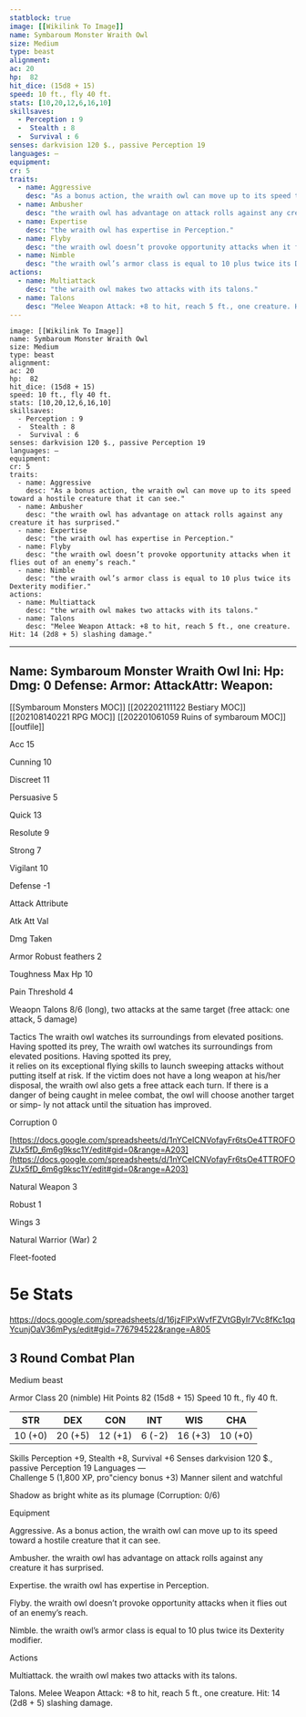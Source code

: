 ```yaml
---
statblock: true
image: [[Wikilink To Image]]
name: Symbaroum Monster Wraith Owl
size: Medium
type: beast
alignment:
ac: 20
hp:  82
hit_dice: (15d8 + 15)
speed: 10 ft., fly 40 ft.
stats: [10,20,12,6,16,10]
skillsaves:
  - Perception : 9
  -  Stealth : 8
  -  Survival : 6
senses: darkvision 120 $., passive Perception 19
languages: —
equipment: 
cr: 5
traits:
  - name: Aggressive
    desc: "As a bonus action, the wraith owl can move up to its speed toward a hostile creature that it can see."
  - name: Ambusher
    desc: "the wraith owl has advantage on attack rolls against any creature it has surprised."
  - name: Expertise
    desc: "the wraith owl has expertise in Perception."
  - name: Flyby
    desc: "the wraith owl doesn’t provoke opportunity attacks when it flies out of an enemy’s reach."
  - name: Nimble
    desc: "the wraith owl’s armor class is equal to 10 plus twice its Dexterity modifier."
actions:
  - name: Multiattack
    desc: "the wraith owl makes two attacks with its talons."
  - name: Talons
    desc: "Melee Weapon Attack: +8 to hit, reach 5 ft., one creature. Hit: 14 (2d8 + 5) slashing damage."
---
```

```statblock
image: [[Wikilink To Image]]
name: Symbaroum Monster Wraith Owl
size: Medium
type: beast
alignment:
ac: 20
hp:  82
hit_dice: (15d8 + 15)
speed: 10 ft., fly 40 ft.
stats: [10,20,12,6,16,10]
skillsaves:
  - Perception : 9
  -  Stealth : 8
  -  Survival : 6
senses: darkvision 120 $., passive Perception 19
languages: —
equipment: 
cr: 5
traits:
  - name: Aggressive
    desc: "As a bonus action, the wraith owl can move up to its speed toward a hostile creature that it can see."
  - name: Ambusher
    desc: "the wraith owl has advantage on attack rolls against any creature it has surprised."
  - name: Expertise
    desc: "the wraith owl has expertise in Perception."
  - name: Flyby
    desc: "the wraith owl doesn’t provoke opportunity attacks when it flies out of an enemy’s reach."
  - name: Nimble
    desc: "the wraith owl’s armor class is equal to 10 plus twice its Dexterity modifier."
actions:
  - name: Multiattack
    desc: "the wraith owl makes two attacks with its talons."
  - name: Talons
    desc: "Melee Weapon Attack: +8 to hit, reach 5 ft., one creature. Hit: 14 (2d8 + 5) slashing damage."
```
---
Name: Symbaroum Monster Wraith Owl
Ini: 
Hp: 
Dmg: 0
Defense: 
Armor: 
AttackAttr: 
Weapon: 
---
[[Symbaroum Monsters MOC]]
[[202202111122 Bestiary MOC]]
[[202108140221 RPG MOC]]
[[202201061059 Ruins of symbaroum MOC]]
[[outfile]]

Acc 15

Cunning 10

Discreet 11

Persuasive 5

Quick 13

Resolute 9

Strong 7

Vigilant 10

Defense -1

Attack Attribute

Atk Att Val

Dmg Taken

Armor Robust feathers 2

Toughness Max Hp 10

Pain Threshold 4

Weaopn Talons 8/6 (long), two attacks at the same target (free attack: one attack, 5 damage)

Tactics The wraith owl watches its surroundings from elevated positions. Having spotted its prey, The wraith owl watches its surroundings from elevated positions. Having spotted its prey,  
it relies on its exceptional flying skills to launch sweeping attacks without putting itself at risk. If the victim does not have a long weapon at his/her disposal, the wraith owl also gets a free attack each turn. If there is a danger of being caught in melee combat, the owl will choose another target or simp- ly not attack until the situation has improved.

Corruption 0

[https://docs.google.com/spreadsheets/d/1nYCeICNVofayFr6tsOe4TTROFOZUx5fD_6m6g9ksc1Y/edit#gid=0&range=A203](https://docs.google.com/spreadsheets/d/1nYCeICNVofayFr6tsOe4TTROFOZUx5fD_6m6g9ksc1Y/edit#gid=0&range=A203)

Natural Weapon 3

Robust 1

Wings 3

Natural Warrior (War) 2

Fleet-footed


# 5e Stats 
https://docs.google.com/spreadsheets/d/16jzFlPxWvfFZVtGBylr7Vc8fKc1qqYcunjOaV36mPys/edit#gid=776794522&range=A805
## 3 Round Combat Plan

Medium beast

Armor Class 20 (nimble) 
Hit Points 82 (15d8 + 15) 
Speed 10 ft., fly 40 ft.


| STR     | DEX     | CON     | INT    | WIS     | CHA     |
| ------- | ------- | ------- | ------ | ------- | ------- |
| 10 (+0) | 20 (+5) | 12 (+1) | 6 (-2) | 16 (+3) | 10 (+0) |


Skills Perception +9, Stealth +8, Survival +6 
Senses darkvision 120 $., passive Perception 19 
Languages —  
Challenge 5 (1,800 XP, pro"ciency bonus +3) 
Manner silent and watchful

Shadow as bright white as its plumage (Corruption: 0/6)

Equipment

Aggressive. As a bonus action, the wraith owl can move up to its speed toward a hostile creature that it can see.

Ambusher. the wraith owl has advantage on attack rolls against any creature it has surprised.

Expertise. the wraith owl has expertise in Perception.

Flyby. the wraith owl doesn’t provoke opportunity attacks when it flies out of an enemy’s reach. 

Nimble. the wraith owl’s armor class is equal to 10 plus twice its Dexterity modifier.

Actions

Multiattack. the wraith owl makes two attacks with its talons.

Talons. Melee Weapon Attack: +8 to hit, reach 5 ft., one creature. Hit: 14 (2d8 + 5) slashing damage.


